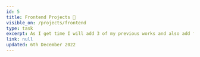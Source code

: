 ```yaml
---
id: 5
title: Frontend Projects 🤔
visible_on: /projects/frontend
type: task
excerpt: As I get time I will add 3 of my previous works and also add future work until I have 6 solid projects showcasing a wide range of skills.
link: null
updated: 6th December 2022
---
```

